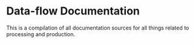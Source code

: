 # Data-flow Documentation
This is a compilation of all documentation sources for all things related to processing and production.
